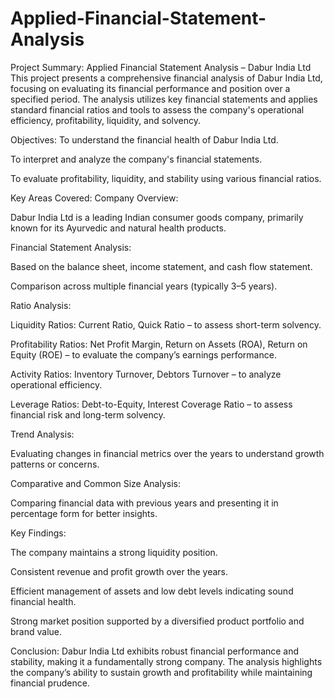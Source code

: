 # Applied-Financial-Statement-Analysis
Project Summary: Applied Financial Statement Analysis – Dabur India Ltd
This project presents a comprehensive financial analysis of Dabur India Ltd, focusing on evaluating its financial performance and position over a specified period. The analysis utilizes key financial statements and applies standard financial ratios and tools to assess the company's operational efficiency, profitability, liquidity, and solvency.

Objectives:
To understand the financial health of Dabur India Ltd.

To interpret and analyze the company's financial statements.

To evaluate profitability, liquidity, and stability using various financial ratios.

Key Areas Covered:
Company Overview:

Dabur India Ltd is a leading Indian consumer goods company, primarily known for its Ayurvedic and natural health products.

Financial Statement Analysis:

Based on the balance sheet, income statement, and cash flow statement.

Comparison across multiple financial years (typically 3–5 years).

Ratio Analysis:

Liquidity Ratios: Current Ratio, Quick Ratio – to assess short-term solvency.

Profitability Ratios: Net Profit Margin, Return on Assets (ROA), Return on Equity (ROE) – to evaluate the company’s earnings performance.

Activity Ratios: Inventory Turnover, Debtors Turnover – to analyze operational efficiency.

Leverage Ratios: Debt-to-Equity, Interest Coverage Ratio – to assess financial risk and long-term solvency.

Trend Analysis:

Evaluating changes in financial metrics over the years to understand growth patterns or concerns.

Comparative and Common Size Analysis:

Comparing financial data with previous years and presenting it in percentage form for better insights.

Key Findings:

The company maintains a strong liquidity position.

Consistent revenue and profit growth over the years.

Efficient management of assets and low debt levels indicating sound financial health.

Strong market position supported by a diversified product portfolio and brand value.

Conclusion:
Dabur India Ltd exhibits robust financial performance and stability, making it a fundamentally strong company. The analysis highlights the company’s ability to sustain growth and profitability while maintaining financial prudence.

